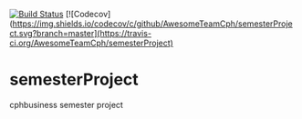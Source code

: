 
[![Build Status](https://travis-ci.org/AwesomeTeamCph/semesterProject.svg?branch=master)](https://travis-ci.org/AwesomeTeamCph/semesterProject)
[![Codecov](https://img.shields.io/codecov/c/github/AwesomeTeamCph/semesterProject.svg?branch=master](https://travis-ci.org/AwesomeTeamCph/semesterProject)
# semesterProject
cphbusiness semester project


